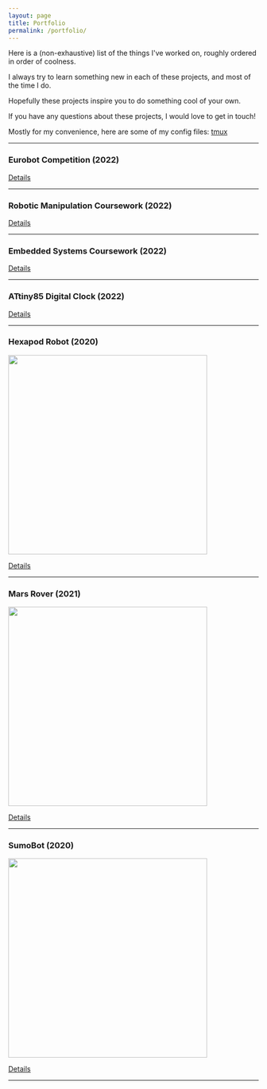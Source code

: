 ```yaml
---
layout: page
title: Portfolio
permalink: /portfolio/
---
```


Here is a (non-exhaustive) list of the things I've worked on, roughly ordered in order of coolness.

I always try to learn something new in each of these projects, and most of the time I do.

Hopefully these projects inspire you to do something cool of your own.

If you have any questions about these projects, I would love to get in touch!

Mostly for my convenience, here are some of my config files: [tmux](assets/tmux.conf)

---
### Eurobot Competition (2022)

[Details](eurobot_2022)

---
### Robotic Manipulation Coursework (2022)

[Details](roboman_2022)

---
### Embedded Systems Coursework (2022)

[Details](emedded_systems_2022)

---
### ATtiny85 Digital Clock (2022)

[Details](digital_clock_2022)

---
### Hexapod Robot (2020)

<p align="left">  <img width="400" src="../assets/Hexapod/hex_photo.jpg"> </p>

[Details](hexapod_robot_2020)

---
### Mars Rover (2021)

<p> <img width="400" src="../assets/Mars_Rover/detect_colors.jpg"> </p>

[Details](mars_rover_2021)

---
### SumoBot (2020)

<p align="left">  <img width="400" src="../assets/Sumobot_2020/pagoda.jpeg"> </p>

[Details](sumobot_2020)

---